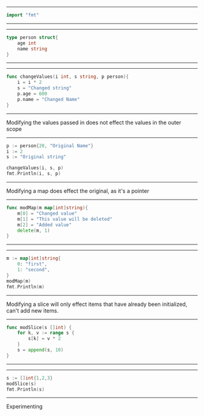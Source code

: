 
---
```go
import "fmt"
```
---
---
```go
type person struct{
	age int
	name string
}
```
---
---
```go
func changeValues(i int, s string, p person){
	i = i * 2
	s = "Changed string"
	p.age = 600
	p.name = "Changed Name"
}
```
---
Modifying the values passed in does not effect the values in the outer scope

---
```go
p := person{20, "Original Name"}
i := 2
s := "Original string"

changeValues(i, s, p)
fmt.Println(i, s, p)
```
---
Modifying a map does effect the original, as it's a pointer

---
```go
func modMap(m map[int]string){
	m[0] = "Changed value"
	m[1] = "This value will be deleted"
	m[2] = "Added value"
	delete(m, 1)
}
```
---
---
```go
m := map[int]string{
	0: "first",
	1: "second",
}
modMap(m)
fmt.Println(m)
```
---
Modifying a slice will only effect items that have already been initialized, can't add new items.

---
```go
func modSlice(s []int) {
	for k, v := range s {
		s[k] = v * 2
	}
	s = append(s, 10)
}
```
---
---
```go
s := []int{1,2,3}
modSlice(s)
fmt.Println(s)
```
---
Experimenting
